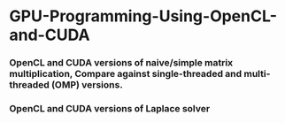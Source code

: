 # GPU-Programming-Using-OpenCL-and-CUDA
### OpenCL and CUDA versions of naive/simple matrix multiplication, Compare against single-threaded and multi-threaded (OMP) versions.
### OpenCL and CUDA versions of Laplace solver
